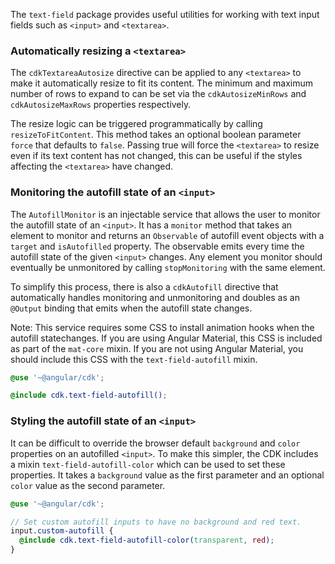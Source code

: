 The `text-field` package provides useful utilities for working with text input fields such as
`<input>` and `<textarea>`.

### Automatically resizing a `<textarea>`

The `cdkTextareaAutosize` directive can be applied to any `<textarea>` to make it automatically
resize to fit its content. The minimum and maximum number of rows to expand to can be set via the
`cdkAutosizeMinRows` and `cdkAutosizeMaxRows` properties respectively.

The resize logic can be triggered programmatically by calling `resizeToFitContent`. This method
takes an optional boolean parameter `force` that defaults to `false`. Passing true will force the
`<textarea>` to resize even if its text content has not changed, this can be useful if the styles
affecting the `<textarea>` have changed.

<!-- example(text-field-autosize-textarea) -->

### Monitoring the autofill state of an `<input>`

The `AutofillMonitor` is an injectable service that allows the user to monitor the autofill state of
an `<input>`. It has a `monitor` method that takes an element to monitor and returns an
`Observable` of autofill event objects with a `target` and `isAutofilled` property. The observable
emits every time the autofill state of the given `<input>` changes. Any element you monitor should
eventually be unmonitored by calling `stopMonitoring` with the same element.

<!-- example(text-field-autofill-monitor) -->

To simplify this process, there is also a `cdkAutofill` directive that automatically handles
monitoring and unmonitoring and doubles as an `@Output` binding that emits when the autofill state
changes.

<!-- example(text-field-autofill-directive) -->

Note: This service requires some CSS to install animation hooks when the autofill statechanges. If
you are using Angular Material, this CSS is included as part of the `mat-core` mixin. If you are not
using Angular Material, you should include this CSS with the `text-field-autofill` mixin.

```scss
@use '~@angular/cdk';

@include cdk.text-field-autofill();
```

### Styling the autofill state of an `<input>`

It can be difficult to override the browser default `background` and `color` properties on an
autofilled `<input>`. To make this simpler, the CDK includes a mixin `text-field-autofill-color`
which can be used to set these properties. It takes a `background` value as the first parameter and
an optional `color` value as the second parameter.

```scss
@use '~@angular/cdk';

// Set custom autofill inputs to have no background and red text.
input.custom-autofill {
  @include cdk.text-field-autofill-color(transparent, red);
}
```
